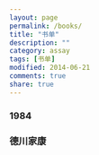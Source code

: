 ```yaml
---
layout: page
permalink: /books/
title: "书单"
description: ""
category: assay
tags: [书单]
modified: 2014-06-21
comments: true
share: true
---
```


### 1984

### 德川家康
